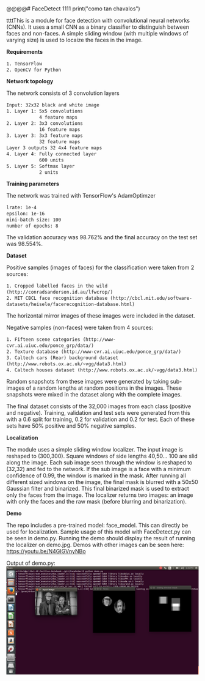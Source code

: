 #####
###
@@@@# FaceDetect
1111
print("como tan chavalos")

ttttThis is a module for face detection with convolutional neural networks (CNNs). It uses a small CNN as a binary classifier to distinguish between faces and non-faces. A simple sliding window (with multiple windows of varying size) is used to locaize the faces in the image.

**Requirements**
    
    1. TensorFlow
    2. OpenCV for Python

**Network topology**

The network consists of 3 convolution layers

    Input: 32x32 black and white image
    1. Layer 1: 5x5 convolutions
                4 feature maps
    2. Layer 2: 3x3 convolutions
                16 feature maps
    3. Layer 3: 3x3 feature maps
                32 feature maps
    Layer 3 outputs 32 4x4 feature maps
    4. Layer 4: Fully connected layer
                600 units
    5. Layer 5: Softmax layer
                2 units

**Training parameters**

The network was trained with TensorFlow's AdamOptimzer 
    
    lrate: 1e-4
    epsilon: 1e-16
    mini-batch size: 100
    number of epochs: 8

The validation accuracy was 98.762% and the final accuracy on the test set was 98.554%.

**Dataset**

Positive samples (images of faces) for the classification were taken from 2 sources:

    1. Cropped labelled faces in the wild (http://conradsanderson.id.au/lfwcrop/)
    2. MIT CBCL face recognition database (http://cbcl.mit.edu/software-datasets/heisele/facerecognition-database.html)

The horizontal mirror images of these images were included in the dataset.

Negative samples (non-faces) were taken from 4 sources:

    1. Fifteen scene categories (http://www-cvr.ai.uiuc.edu/ponce_grp/data/)
    2. Texture database (http://www-cvr.ai.uiuc.edu/ponce_grp/data/)
    3. Caltech cars (Rear) background dataset (http://www.robots.ox.ac.uk/~vgg/data3.html)
    4. Caltech houses dataset (http://www.robots.ox.ac.uk/~vgg/data3.html)
    
Random snapshots from these images were generated by taking sub-images of a random lengths at random positions in the images. These snapshots were mixed in the dataset along with the complete images.

The final dataset consists of the 32,000 images from each class (positive and negative). Training, validation and test sets were generated from this with a 0.6 split for training, 0.2 for validation and 0.2 for test. Each of these sets have 50% positive and 50% negative samples.

**Localization**

The module uses a simple sliding window localizer. The input image is reshaped to (300,300). Square windows of side lengths 40,50... 100 are slid along the image. Each sub image seen through the window is reshaped to (32,32) and fed to the network. If the sub image is a face with a minimum confidence of 0.99, the window is marked in the mask. After running all different sized windows on the image, the final mask is blurred with a 50x50 Gaussian filter and binarized. This final binarized mask is used to extract only the faces from the image. The localizer returns two images: an image with only the faces and the raw mask (before blurring and binarization).

**Demo**

The repo includes a pre-trained model: face_model. This can directly be used for localization. Sample usage of this model with FaceDetect.py can be seen in demo.py. Running the demo should display the result of running the localizer on demo.jpg.
Demos with other images can be seen here: https://youtu.be/N4GIGVnyNBo 

Output of demo.py:
![Alt text](demo_result.png?raw=true)
